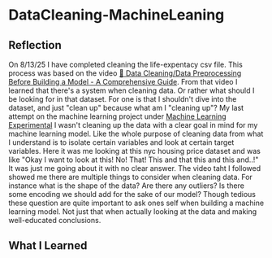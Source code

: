 # DataCleaning-MachineLeaning

## Reflection
On 8/13/25 I have completed cleaning the life-expentacy csv file. This process was based on the video <a href="https://youtu.be/GP-2634exqA?si=N3yL0FToekCeZ6SL">🚀 Data Cleaning/Data Preprocessing Before Building a Model - A Comprehensive Guide</a>.
From that video I learned that there's a system when cleaning data. Or rather what should I be looking for in that dataset. For one is that I shouldn't dive into the dataset, and just "clean up" because what am I "cleaning up"? My last attempt on the machine learning project under <a href="https://github.com/ProjectJerryLucasArguello/Machine-Learning-Experiential.git">Machine Learning Experimental</a> I wasn't cleaning up the data with a clear goal in mind for my machine learning model. Like the whole purpose of cleaning data from what I understand is to isolate certain variables and look at certain target variables. Here it was me looking at this nyc housing price dataset and was like "Okay I want to look at this! No! That! This and that this and this and..!" It was just me going about it with no clear answer. The video taht I followed showed me there are multiple things to consider when cleaning data. For instance what is the shape of the data? Are there any outliers? Is there some encoding we should add for the sake of our model? Though tedious these question are quite important to ask ones self when building a machine learning model. Not just that when actually looking at the data and making well-educated conclusions.

## What I Learned
